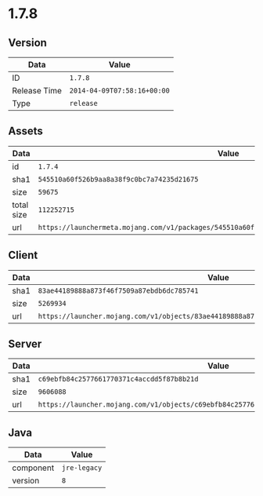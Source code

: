 # 1.7.8

## Version

|**Data**        | **Value**                 |
|----------------|-------------------------|
| ID   | ```1.7.8```   |
| Release Time   | ```2014-04-09T07:58:16+00:00```   |
| Type   | ```release```   |

## Assets

|**Data**        | **Value**                 |
|----------------|-------------------------|
| id   | ```1.7.4```   |
| sha1   | ```545510a60f526b9aa8a38f9c0bc7a74235d21675```   |
| size   | ```59675```   |
| total size  | ```112252715```  |
| url       | ```https://launchermeta.mojang.com/v1/packages/545510a60f526b9aa8a38f9c0bc7a74235d21675/1.7.4.json``` |

## Client

|**Data**        | **Value**                 |
|----------------|-------------------------|
| sha1   | ```83ae44189888a873f46f7509a87ebdb6dc785741```   |
| size   | ```5269934```   |
| url       | ```https://launcher.mojang.com/v1/objects/83ae44189888a873f46f7509a87ebdb6dc785741/client.jar``` |

## Server

|**Data**        | **Value**                 |
|----------------|-------------------------|
| sha1   | ```c69ebfb84c2577661770371c4accdd5f87b8b21d```   |
| size   | ```9606088```   |
| url       | ```https://launcher.mojang.com/v1/objects/c69ebfb84c2577661770371c4accdd5f87b8b21d/server.jar``` |

## Java

|**Data**        | **Value**                 |
|----------------|-------------------------|
| component   | ```jre-legacy```   |
| version   | ```8```   |